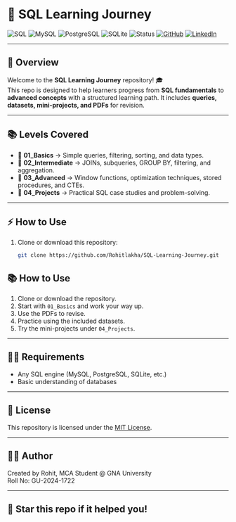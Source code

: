 # 🚀 SQL Learning Journey  

![SQL](https://img.shields.io/badge/Language-SQL-336791?style=flat&logo=postgresql&logoColor=white)  ![MySQL](https://img.shields.io/badge/Database-MySQL-4479A1?style=flat&logo=mysql&logoColor=white)  ![PostgreSQL](https://img.shields.io/badge/Database-PostgreSQL-336791?style=flat&logo=postgresql&logoColor=white)  ![SQLite](https://img.shields.io/badge/Database-SQLite-07405E?style=flat&logo=sqlite&logoColor=white)  ![Status](https://img.shields.io/badge/Project-Educational-brightgreen?style=flat)  [![GitHub](https://img.shields.io/badge/GitHub-RohitLakha-181717?style=flat&logo=github)](https://github.com/Rohitlakha)  [![LinkedIn](https://img.shields.io/badge/LinkedIn-RohitLakha-0A66C2?style=flat&logo=linkedin&logoColor=white)](https://www.linkedin.com/in/rohit-lakha/)  

---

## 📖 Overview  

Welcome to the **SQL Learning Journey** repository! 🎓  
This repo is designed to help learners progress from **SQL fundamentals** to **advanced concepts** with a structured learning path. It includes **queries, datasets, mini-projects, and PDFs** for revision.  

---

## 📚 Levels Covered  

- 🔹 **01_Basics** → Simple queries, filtering, sorting, and data types.  
- 🔹 **02_Intermediate** → JOINs, subqueries, GROUP BY, filtering, and aggregation.  
- 🔹 **03_Advanced** → Window functions, optimization techniques, stored procedures, and CTEs.  
- 🔹 **04_Projects** → Practical SQL case studies and problem-solving.  

---

## ⚡ How to Use  

1. Clone or download this repository:  
   ```bash
   git clone https://github.com/Rohitlakha/SQL-Learning-Journey.git
   ```

## 📚 How to Use

1. Clone or download the repository.
2. Start with `01_Basics` and work your way up.
3. Use the PDFs to revise.
4. Practice using the included datasets.
5. Try the mini-projects under `04_Projects`.

---

## 🧑‍💻 Requirements

- Any SQL engine (MySQL, PostgreSQL, SQLite, etc.)
- Basic understanding of databases

---

## 📜 License

This repository is licensed under the [MIT License](LICENSE).

---

## 👨‍🎓 Author

Created by Rohit, MCA Student @ GNA University  
Roll No: GU-2024-1722

---

## 🌟 Star this repo if it helped you!
